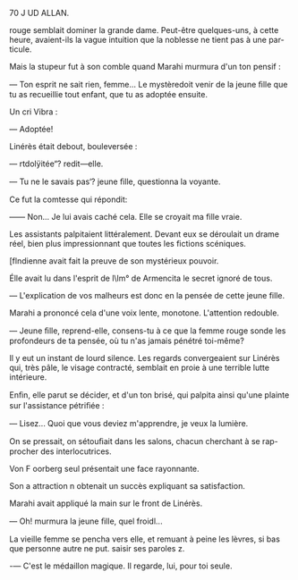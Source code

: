 70 J UD ALLAN.

rouge semblait dominer la grande dame. Peut-être quelques-uns, à cette
heure, avaient-ils la vague intuition que la noblesse ne tient pas à une par-
ticule.

Mais la stupeur fut à son comble quand Marahi murmura d'un ton
pensif :

— Ton esprit ne sait rien, femme... Le mystèredoit venir de la jeune ﬁlle
que tu as recueillie tout enfant, que tu as adoptée ensuite.

Un cri Vibra :

— Adoptée!

Linérès était debout, bouleversée :

— rtdolÿitée“? redit—elle.

— Tu ne le savais pas‘? jeune ﬁlle, questionna la voyante.

Ce fut la comtesse qui répondit:

—— Non... Je lui avais caché cela. Elle se croyait ma fille vraie.

Les assistants palpitaient littéralement. Devant eux se déroulait un drame
réel, bien plus impressionnant que toutes les fictions scéniques.

[flndienne avait fait la preuve de son mystérieux pouvoir.

Élle avait lu dans l'esprit de l\lm° de Armencita le secret ignoré de tous.

— L'explication de vos malheurs est donc en la pensée de cette jeune
fille.

Marahi a prononcé cela d'une voix lente, monotone. L'attention redouble.

— Jeune ﬁlle, reprend-elle, consens-tu à ce que la femme rouge sonde les
profondeurs de ta pensée, où tu n'as jamais pénétré toi-même?

Il y eut un instant de lourd silence. Les regards convergeaient sur
Linérès qui, très pâle, le visage contracté, semblait en proie à une terrible
lutte intérieure.

Enﬁn, elle parut se décider, et d'un ton brisé, qui palpita ainsi qu'une
plainte sur l'assistance pétriﬁée :

— Lisez... Quoi que vous deviez m'apprendre, je veux la lumière.

On se pressait, on sétouﬁait dans les salons, chacun cherchant à se rap-
procher des interlocutrices.

Von F oorberg seul présentait une face rayonnante.

Son a attraction n obtenait un succès expliquant sa satisfaction.

Marahi avait appliqué la main sur le front de Linérès.

— Oh! murmura la jeune ﬁlle, quel froidl...

La vieille femme se pencha vers elle, et remuant à peine les lèvres, si
bas que personne autre ne put. saisir ses paroles z.

-— C'est le médaillon magique. Il regarde, lui, pour toi seule.


